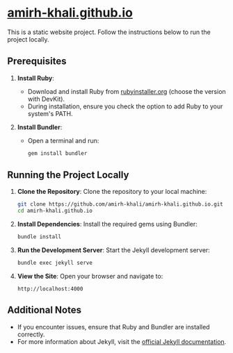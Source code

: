 # [amirh-khali.github.io](https://amirh-khali.github.io)

This is a static website project. Follow the instructions below to run the project locally.

## Prerequisites

1. **Install Ruby**:
   - Download and install Ruby from [rubyinstaller.org](https://rubyinstaller.org/) (choose the version with DevKit).
   - During installation, ensure you check the option to add Ruby to your system's PATH.

2. **Install Bundler**:
   - Open a terminal and run:
     ```sh
     gem install bundler
     ```

## Running the Project Locally

1. **Clone the Repository**:
   Clone the repository to your local machine:
   ```sh
   git clone https://github.com/amirh-khali/amirh-khali.github.io.git
   cd amirh-khali.github.io
   ```

2. **Install Dependencies**:
   Install the required gems using Bundler:
   ```sh
   bundle install
   ```

3. **Run the Development Server**:
   Start the Jekyll development server:
   ```sh
   bundle exec jekyll serve
   ```

4. **View the Site**:
   Open your browser and navigate to:
   ```
   http://localhost:4000
   ```

## Additional Notes

- If you encounter issues, ensure that Ruby and Bundler are installed correctly.
- For more information about Jekyll, visit the [official Jekyll documentation](https://jekyllrb.com/docs/).

